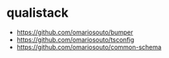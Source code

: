 # qualistack

- https://github.com/omariosouto/bumper
- https://github.com/omariosouto/tsconfig
- https://github.com/omariosouto/common-schema
